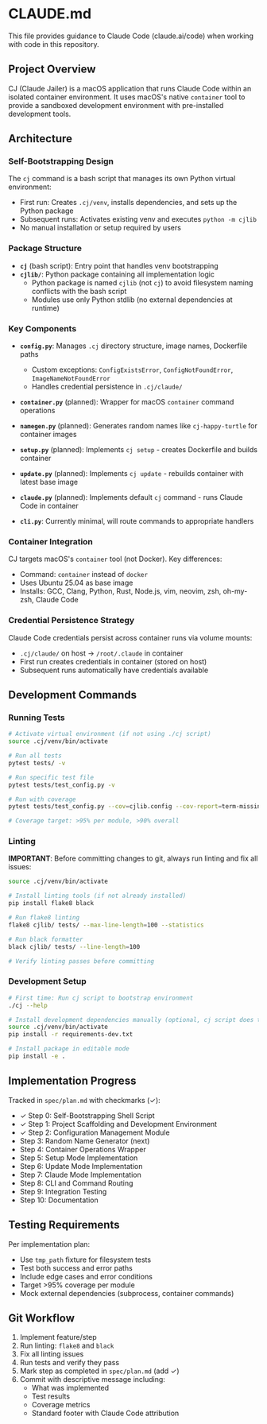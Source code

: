 # CLAUDE.md

This file provides guidance to Claude Code (claude.ai/code) when working with code in this repository.

## Project Overview

CJ (Claude Jailer) is a macOS application that runs Claude Code within an isolated container environment. It uses macOS's native `container` tool to provide a sandboxed development environment with pre-installed development tools.

## Architecture

### Self-Bootstrapping Design

The `cj` command is a bash script that manages its own Python virtual environment:
- First run: Creates `.cj/venv`, installs dependencies, and sets up the Python package
- Subsequent runs: Activates existing venv and executes `python -m cjlib`
- No manual installation or setup required by users

### Package Structure

- **`cj`** (bash script): Entry point that handles venv bootstrapping
- **`cjlib/`**: Python package containing all implementation logic
  - Python package is named `cjlib` (not `cj`) to avoid filesystem naming conflicts with the bash script
  - Modules use only Python stdlib (no external dependencies at runtime)

### Key Components

- **`config.py`**: Manages `.cj` directory structure, image names, Dockerfile paths
  - Custom exceptions: `ConfigExistsError`, `ConfigNotFoundError`, `ImageNameNotFoundError`
  - Handles credential persistence in `.cj/claude/`

- **`container.py`** (planned): Wrapper for macOS `container` command operations
- **`namegen.py`** (planned): Generates random names like `cj-happy-turtle` for container images
- **`setup.py`** (planned): Implements `cj setup` - creates Dockerfile and builds container
- **`update.py`** (planned): Implements `cj update` - rebuilds container with latest base image
- **`claude.py`** (planned): Implements default `cj` command - runs Claude Code in container
- **`cli.py`**: Currently minimal, will route commands to appropriate handlers

### Container Integration

CJ targets macOS's `container` tool (not Docker). Key differences:
- Command: `container` instead of `docker`
- Uses Ubuntu 25.04 as base image
- Installs: GCC, Clang, Python, Rust, Node.js, vim, neovim, zsh, oh-my-zsh, Claude Code

### Credential Persistence Strategy

Claude Code credentials persist across container runs via volume mounts:
- `.cj/claude/` on host → `/root/.claude` in container
- First run creates credentials in container (stored on host)
- Subsequent runs automatically have credentials available

## Development Commands

### Running Tests

```bash
# Activate virtual environment (if not using ./cj script)
source .cj/venv/bin/activate

# Run all tests
pytest tests/ -v

# Run specific test file
pytest tests/test_config.py -v

# Run with coverage
pytest tests/test_config.py --cov=cjlib.config --cov-report=term-missing

# Coverage target: >95% per module, >90% overall
```

### Linting

**IMPORTANT**: Before committing changes to git, always run linting and fix all issues:

```bash
source .cj/venv/bin/activate

# Install linting tools (if not already installed)
pip install flake8 black

# Run flake8 linting
flake8 cjlib/ tests/ --max-line-length=100 --statistics

# Run black formatter
black cjlib/ tests/ --line-length=100

# Verify linting passes before committing
```

### Development Setup

```bash
# First time: Run cj script to bootstrap environment
./cj --help

# Install development dependencies manually (optional, cj script does this)
source .cj/venv/bin/activate
pip install -r requirements-dev.txt

# Install package in editable mode
pip install -e .
```

## Implementation Progress

Tracked in `spec/plan.md` with checkmarks (✓):
- ✓ Step 0: Self-Bootstrapping Shell Script
- ✓ Step 1: Project Scaffolding and Development Environment
- ✓ Step 2: Configuration Management Module
- Step 3: Random Name Generator (next)
- Step 4: Container Operations Wrapper
- Step 5: Setup Mode Implementation
- Step 6: Update Mode Implementation
- Step 7: Claude Mode Implementation
- Step 8: CLI and Command Routing
- Step 9: Integration Testing
- Step 10: Documentation

## Testing Requirements

Per implementation plan:
- Use `tmp_path` fixture for filesystem tests
- Test both success and error paths
- Include edge cases and error conditions
- Target >95% coverage per module
- Mock external dependencies (subprocess, container commands)

## Git Workflow

1. Implement feature/step
2. Run linting: `flake8` and `black`
3. Fix all linting issues
4. Run tests and verify they pass
5. Mark step as completed in `spec/plan.md` (add ✓)
6. Commit with descriptive message including:
   - What was implemented
   - Test results
   - Coverage metrics
   - Standard footer with Claude Code attribution